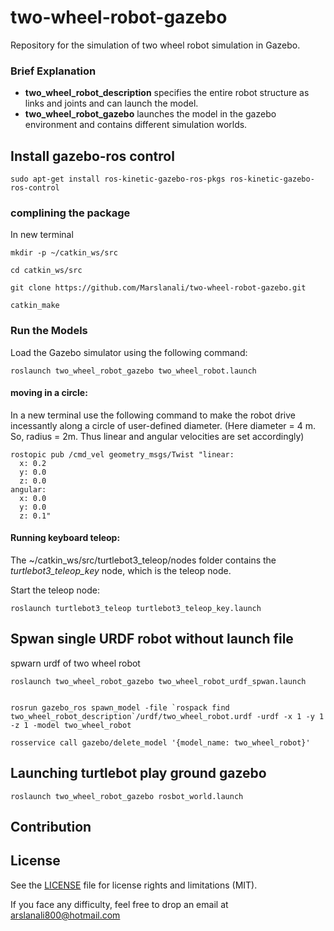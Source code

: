 # two-wheel-robot-gazebo

Repository for the simulation of two wheel robot simulation in Gazebo.

### Brief Explanation

* **two_wheel_robot_description** specifies the entire robot structure as links and joints and can launch the model.
* **two_wheel_robot_gazebo** launches the model in the gazebo environment and contains different simulation worlds.

## Install gazebo-ros control
```
sudo apt-get install ros-kinetic-gazebo-ros-pkgs ros-kinetic-gazebo-ros-control
```

### complining the package
In new terminal
```
mkdir -p ~/catkin_ws/src

cd catkin_ws/src

git clone https://github.com/Marslanali/two-wheel-robot-gazebo.git

catkin_make
```

### Run the Models
Load the Gazebo simulator using the following command:
```
roslaunch two_wheel_robot_gazebo two_wheel_robot.launch
```

#### moving in a circle:
In a new terminal use the following command to make the robot drive incessantly along a circle of user-defined diameter.
(Here diameter = 4 m. So, radius = 2m. Thus linear and angular velocities are set accordingly)
```
rostopic pub /cmd_vel geometry_msgs/Twist "linear:
  x: 0.2
  y: 0.0
  z: 0.0
angular:
  x: 0.0
  y: 0.0
  z: 0.1"
```

#### Running keyboard teleop:
The ~/catkin_ws/src/turtlebot3_teleop/nodes folder contains the *turtlebot3_teleop_key* node, which is the teleop node.

Start the teleop node:
```
roslaunch turtlebot3_teleop turtlebot3_teleop_key.launch
```

## Spwan single URDF robot without launch file
spwarn urdf of two wheel robot
```
roslaunch two_wheel_robot_gazebo two_wheel_robot_urdf_spwan.launch


rosrun gazebo_ros spawn_model -file `rospack find two_wheel_robot_description`/urdf/two_wheel_robot.urdf -urdf -x 1 -y 1 -z 1 -model two_wheel_robot

rosservice call gazebo/delete_model '{model_name: two_wheel_robot}'
```

## Launching turtlebot play ground gazebo
```
roslaunch two_wheel_robot_gazebo rosbot_world.launch
```

## Contribution

## License
See the [LICENSE](LICENSE.md) file for license rights and limitations (MIT).

If you face any difficulty, feel free to drop an email at arslanali800@hotmail.com
